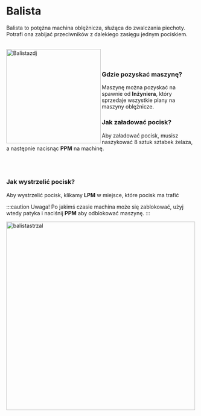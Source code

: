 # Balista
Balista to potężna machina oblężnicza, służąca do zwalczania piechoty. Potrafi ona zabijać przeciwników z dalekiego zasięgu jednym pociskiem.
<br></br>
<div class="box">
    <img 
    src={require('./img/balista.png').default}
    align="left"
    alt="Balistazdj"
    width="250"
    />
</div>



<br></br>

### Gdzie pozyskać maszynę?
Maszynę można pozyskać na spawnie od **Inżyniera**, który sprzedaje wszystkie plany na maszyny oblężnicze.

### Jak załadować pocisk?
Aby załadować pocisk, musisz naszykować 8 sztuk sztabek żelaza, a następnie nacisnąc **PPM** na machinę.

<br></br>

### Jak wystrzelić pocisk?
Aby wystrzelić pocisk, klikamy **LPM** w miejsce, które pocisk ma trafić

:::caution Uwaga!
Po jakimś czasie machina może się zablokować, użyj wtedy patyka i naciśnij **PPM** aby odblokować maszynę.
:::


<div class="box">
    <img 
    src={require('./img/balistaladowanie.gif').default}
    alt="balistastrzal"
    width="500"
    />
</div>

